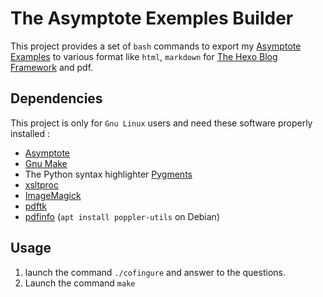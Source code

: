 # The Asymptote Exemples Builder

This project provides a set of `bash` commands to export my
[Asymptote Examples](https://github.com/pivaldi/asymptote-exemples)
to various format like `html`, `markdown` for
[The Hexo Blog Framework](https://hexo.io/docs/) and pdf.

## Dependencies

This project is only for `Gnu Linux` users and need these software
properly installed :

- [Asymptote](https://asymptote.sourceforge.io/)
- [Gnu Make](https://www.gnu.org/software/make/)
- The Python syntax highlighter [Pygments](https://pygments.org/)
- [xsltproc](http://xmlsoft.org/xslt/xsltproc.html)
- [ImageMagick](https://imagemagick.org/index.php)
- [pdftk](https://www.pdflabs.com/tools/pdftk-the-pdf-toolkit/)
- [pdfinfo](https://www.xpdfreader.com/pdfinfo-man.html) (`apt install poppler-utils` on Debian)

## Usage

1. launch the command `./cofingure` and answer to the questions.
2. Launch the command `make`
